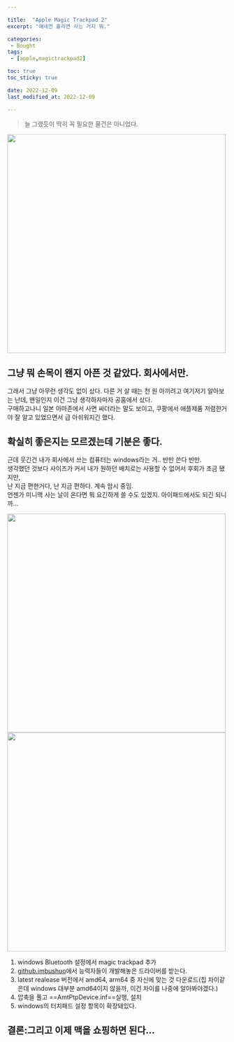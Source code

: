 ```yaml
---

title:  "Apple Magic Trackpad 2"
excerpt: "얘네껀 홀리면 사는 거지 뭐."

categories:
 - Bought
tags:
 - [apple,magictrackpad2]

toc: true
toc_sticky: true

date: 2022-12-09
last_modified_at: 2022-12-09

---
```

>늘 그랬듯이 딱히 꼭 필요한 물건은 아니었다.

<img src="https://user-images.githubusercontent.com/18319629/206703306-d40da2ad-61de-4971-b7b6-2bc421458e50.JPG" title="" alt="" width="500">  

## 그냥 뭐 손목이 왠지 아픈 것 같았다. 회사에서만.
그래서 그냥 아무런 생각도 없이 샀다. 다른 거 살 때는 천 원 아끼려고 여기저기 알아보는 난데, 왠일인지 이건 그냥 생각하자마자 공홈에서 샀다.  
구매하고나니 일본 아마존에서 사면 싸더라는 말도 보이고, 쿠팡에서 애플제품 저렴한거야 잘 알고 있었으면서 급 아쉬워지긴 했다.  

## 확실히 좋은지는 모르겠는데 기분은 좋다.
근데 웃긴건 내가 회사에서 쓰는 컴퓨터는 windows라는 거.. 반만 쓴다 반만.  
생각했던 것보다 사이즈가 커서 내가 원하던 배치로는 사용할 수 없어서 후회가 조금 됐지만,  
난 지금 편한거다, 난 지금 편하다. 계속 암시 중임.  
언젠가 미니맥 사는 날이 온다면 뭐 요긴하게 쓸 수도 있겠지. 아이패드에서도 되긴 되니까...  

<img src="https://user-images.githubusercontent.com/18319629/206703331-35d9bb1f-5648-4af4-8249-e111b276fd67.JPG" title="" alt="" width="500">  

<img src="https://user-images.githubusercontent.com/18319629/206703346-c231f8b4-8ced-45d2-a896-a218fbe80b8c.JPG" title="" alt="" width="500">  

1. windows Bluetooth 설정에서 magic trackpad 추가
2. [github.imbushuo](https://github.com/imbushuo/mac-precision-touchpad)에서 능력자들이 개발해놓은 드라이버를 받는다.
3. latest realease 버전에서 amd64, arm64 중 자신에 맞는 것 다운로드(칩 차이같은데 windows 대부분 amd64이지 않을까, 이건 차이를 나중에 알아봐야겠다.)
4. 압축을 풀고 ==AmtPtpDevice.inf==실행, 설치
5. windows의 터치패드 설정 항목이 확장돼있다.

## 결론:그리고 이제 맥을 쇼핑하면 된다...